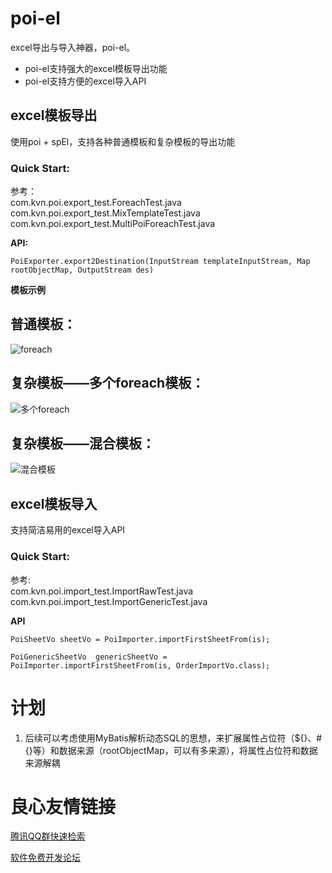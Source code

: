 # poi-el
excel导出与导入神器，poi-el。  
* poi-el支持强大的excel模板导出功能  
* poi-el支持方便的excel导入API

## excel模板导出
使用poi + spEl，支持各种普通模板和复杂模板的导出功能
### Quick Start:
参考：  
com.kvn.poi.export_test.ForeachTest.java  
com.kvn.poi.export_test.MixTemplateTest.java  
com.kvn.poi.export_test.MultiPoiForeachTest.java  
  
**API:**  
>
	PoiExporter.export2Destination(InputStream templateInputStream, Map  rootObjectMap, OutputStream des)
**模板示例**  

## 普通模板：  
![foreach](img/foreach.png)  

## 复杂模板——多个foreach模板：  
![多个foreach](img/多个foreach.jpg)  
  
## 复杂模板——混合模板：  
![混合模板](img/混合模板.jpg)  
  
## excel模板导入
支持简洁易用的excel导入API  
### Quick Start:
参考:  
com.kvn.poi.import_test.ImportRawTest.java  
com.kvn.poi.import_test.ImportGenericTest.java  
  
**API**
>
	PoiSheetVo sheetVo = PoiImporter.importFirstSheetFrom(is);

>
	PoiGenericSheetVo  genericSheetVo = PoiImporter.importFirstSheetFrom(is, OrderImportVo.class);

# 计划  
1. 后续可以考虑使用MyBatis解析动态SQL的思想，来扩展属性占位符（${}、#{}等）和数据来源（rootObjectMap，可以有多来源），将属性占位符和数据来源解耦



 # 良心友情链接

[腾讯QQ群快速检索](http://u.720life.cn/s/8cf73f7c)

[软件免费开发论坛](http://u.720life.cn/s/bbb01dc0)